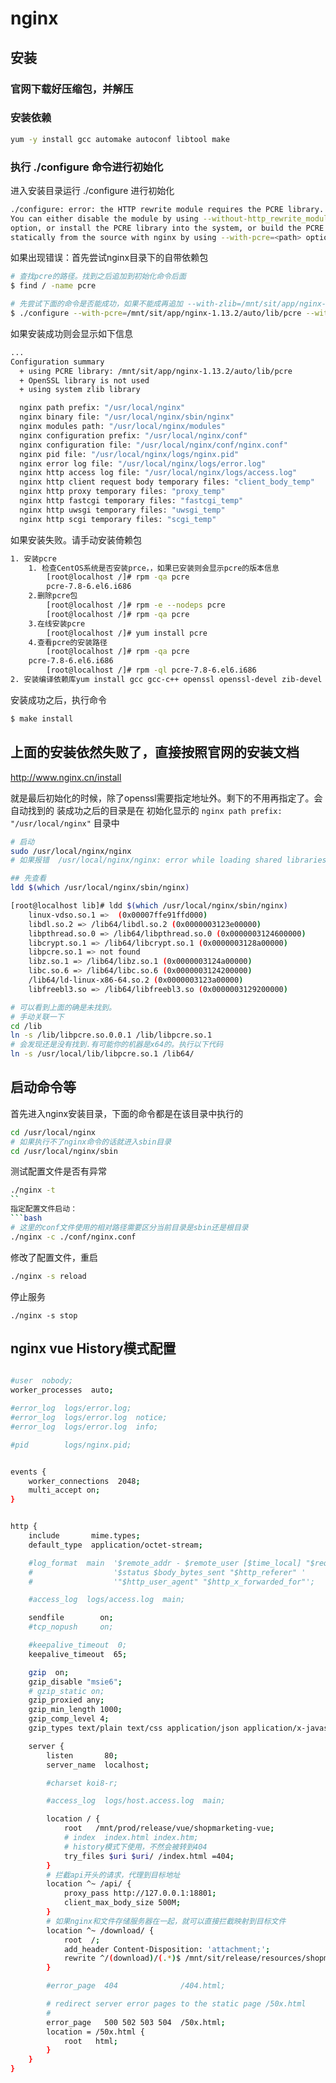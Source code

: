 # nginx 

## 安装

### 官网下载好压缩包，并解压

### 安装依赖
```bash
yum -y install gcc automake autoconf libtool make
```

### 执行 ./configure 命令进行初始化
进入安装目录运行  ./configure  进行初始化
```bash
./configure: error: the HTTP rewrite module requires the PCRE library.
You can either disable the module by using --without-http_rewrite_module
option, or install the PCRE library into the system, or build the PCRE library
statically from the source with nginx by using --with-pcre=<path> option.
```
如果出现错误：首先尝试nginx目录下的自带依赖包
```bash
# 查找pcre的路径。找到之后追加到初始化命令后面
$ find / -name pcre  

# 先尝试下面的命令是否能成功，如果不能成再追加 --with-zlib=/mnt/sit/app/nginx-1.13.2/auto/lib/zlib
$ ./configure --with-pcre=/mnt/sit/app/nginx-1.13.2/auto/lib/pcre --with-zlib=/mnt/sit/app/nginx-1.13.2/auto/lib/zlib --with-openssl=/mnt/sit/app/nginx-1.13.2/auto/lib/openssl


```

如果安装成功则会显示如下信息
```bash
...
Configuration summary
  + using PCRE library: /mnt/sit/app/nginx-1.13.2/auto/lib/pcre
  + OpenSSL library is not used
  + using system zlib library

  nginx path prefix: "/usr/local/nginx"
  nginx binary file: "/usr/local/nginx/sbin/nginx"
  nginx modules path: "/usr/local/nginx/modules"
  nginx configuration prefix: "/usr/local/nginx/conf"
  nginx configuration file: "/usr/local/nginx/conf/nginx.conf"
  nginx pid file: "/usr/local/nginx/logs/nginx.pid"
  nginx error log file: "/usr/local/nginx/logs/error.log"
  nginx http access log file: "/usr/local/nginx/logs/access.log"
  nginx http client request body temporary files: "client_body_temp"
  nginx http proxy temporary files: "proxy_temp"
  nginx http fastcgi temporary files: "fastcgi_temp"
  nginx http uwsgi temporary files: "uwsgi_temp"
  nginx http scgi temporary files: "scgi_temp"

```
如果安装失败。请手动安装倚赖包
```bash
1. 安装pcre
    1. 检查CentOS系统是否安装prce，，如果已安装则会显示pcre的版本信息
        [root@localhost /]# rpm -qa pcre
        pcre-7.8-6.el6.i686
    2.删除pcre包
        [root@localhost /]# rpm -e --nodeps pcre
        [root@localhost /]# rpm -qa pcre
    3.在线安装pcre
        [root@localhost /]# yum install pcre
    4.查看pcre的安装路径
        [root@localhost /]# rpm -qa pcre
    pcre-7.8-6.el6.i686
        [root@localhost /]# rpm -ql pcre-7.8-6.el6.i686
2. 安装编译依赖库yum install gcc gcc-c++ openssl openssl-devel zib-devel zib 	
```

安装成功之后，执行命令
```bash
$ make install
```

## 上面的安装依然失败了，直接按照官网的安装文档
http://www.nginx.cn/install

就是最后初始化的时候，除了openssl需要指定地址外。剩下的不用再指定了。会自动找到的
装成功之后的目录是在 初始化显示的 `nginx path prefix: "/usr/local/nginx"` 目录中


```bash
# 启动
sudo /usr/local/nginx/nginx
# 如果报错  /usr/local/nginx/nginx: error while loading shared libraries: libpcre.so.1: cannot open shared object file: No such file or directory

## 先查看
ldd $(which /usr/local/nginx/sbin/nginx)

[root@localhost lib]# ldd $(which /usr/local/nginx/sbin/nginx)
	linux-vdso.so.1 =>  (0x00007ffe91ffd000)
	libdl.so.2 => /lib64/libdl.so.2 (0x0000003123e00000)
	libpthread.so.0 => /lib64/libpthread.so.0 (0x0000003124600000)
	libcrypt.so.1 => /lib64/libcrypt.so.1 (0x0000003128a00000)
	libpcre.so.1 => not found
	libz.so.1 => /lib64/libz.so.1 (0x0000003124a00000)
	libc.so.6 => /lib64/libc.so.6 (0x0000003124200000)
	/lib64/ld-linux-x86-64.so.2 (0x0000003123a00000)
	libfreebl3.so => /lib64/libfreebl3.so (0x0000003129200000)

# 可以看到上面的确是未找到。
# 手动关联一下
cd /lib
ln -s /lib/libpcre.so.0.0.1 /lib/libpcre.so.1
# 会发现还是没有找到.有可能你的机器是x64的。执行以下代码
ln -s /usr/local/lib/libpcre.so.1 /lib64/
```

## 启动命令等
首先进入nginx安装目录，下面的命令都是在该目录中执行的
```bash
cd /usr/local/nginx
# 如果执行不了nginx命令的话就进入sbin目录
cd /usr/local/nginx/sbin
```
测试配置文件是否有异常
```bash
./nginx -t
``
指定配置文件启动：
```bash
# 这里的conf文件使用的相对路径需要区分当前目录是sbin还是根目录
./nginx -c ./conf/nginx.conf
```
修改了配置文件，重启
```bash
./nginx -s reload
```
停止服务
```
./nginx -s stop
```

## nginx vue History模式配置
```bash

#user  nobody;
worker_processes  auto;

#error_log  logs/error.log;
#error_log  logs/error.log  notice;
#error_log  logs/error.log  info;

#pid        logs/nginx.pid;


events {
    worker_connections  2048;
    multi_accept on;
}


http {
    include       mime.types;
    default_type  application/octet-stream;

    #log_format  main  '$remote_addr - $remote_user [$time_local] "$request" '
    #                  '$status $body_bytes_sent "$http_referer" '
    #                  '"$http_user_agent" "$http_x_forwarded_for"';

    #access_log  logs/access.log  main;

    sendfile        on;
    #tcp_nopush     on;

    #keepalive_timeout  0;
    keepalive_timeout  65;

    gzip  on;
    gzip_disable "msie6";
    # gzip_static on; 
    gzip_proxied any;
    gzip_min_length 1000; 
    gzip_comp_level 4; 
    gzip_types text/plain text/css application/json application/x-javascript text/xml application/xml application/xml+rss text/javascript;

    server {
        listen       80;
        server_name  localhost;

        #charset koi8-r;

        #access_log  logs/host.access.log  main;

        location / {
            root   /mnt/prod/release/vue/shopmarketing-vue;
            # index  index.html index.htm;
			# history模式下使用，不然会被转到404
            try_files $uri $uri/ /index.html =404;
        }
		# 拦截api开头的请求，代理到目标地址
		location ^~ /api/ {
            proxy_pass http://127.0.0.1:18801;
			client_max_body_size 500M;
        }
		# 如果nginx和文件存储服务器在一起，就可以直接拦截映射到目标文件
        location ^~ /download/ {
            root  /;
			add_header Content-Disposition: 'attachment;';
            rewrite ^/(download)/(.*)$ /mnt/sit/release/resources/shopmarketing/$2 break;
        }

        #error_page  404              /404.html;

        # redirect server error pages to the static page /50x.html
        #
        error_page   500 502 503 504  /50x.html;
        location = /50x.html {
            root   html;
        }
    }
}

```
